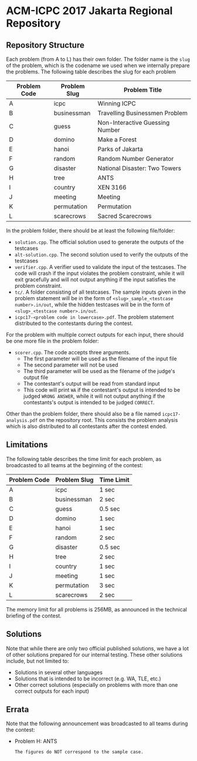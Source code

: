 # ACM-ICPC 2017 Jakarta Regional Repository

## Repository Structure

Each problem (from A to L) has their own folder. The folder name is the `slug` of the problem, which is the codename we used when we internally prepare the problems. The following table describes the slug for each problem

| Problem Code | Problem Slug | Problem Title                     |
| ------------ | ------------ | --------------------------------- |
| A            | icpc         | Winning ICPC                      |
| B            | businessman  | Travelling Businessmen Problem    |
| C            | guess        | Non-Interactive Guessing Number   |
| D            | domino       | Make a Forest                     |
| E            | hanoi        | Parks of Jakarta                  |
| F            | random       | Random Number Generator           |
| G            | disaster     | National Disaster: Two Towers     |
| H            | tree         | ANTS                              |
| I            | country      | XEN 3166                          |
| J            | meeting      | Meeting                           |
| K            | permutation  | Permutation                       |
| L            | scarecrows   | Sacred Scarecrows                 |

In the problem folder, there should be at least the following file/folder:

- `solution.cpp`. The official solution used to generate the outputs of the testcases
- `alt-solution.cpp`. The second solution used to verify the outputs of the testcases
- `verifier.cpp`. A verifier used to validate the input of the testcases. The code will crash if the input violates the problem constraint, while it will exit gracefully and will not output anything if the input satisfies the problem constraint.
- `tc/`. A folder consisting of all testcases. The sample inputs given in the problem statement will be in the form of `<slug>_sample_<testcase number>.in/out`, while the hidden testcases will be in the form of `<slug>_<testcase number>.in/out`.
- `icpc17-<problem code in lowercase>.pdf`. The problem statement distributed to the contestants during the contest.

For the problem with multiple correct outputs for each input, there should be one more file in the problem folder:

- `scorer.cpp`. The code accepts three arguments.
  - The first parameter will be used as the filename of the input file
  - The second parameter will not be used
  - The third parameter will be used as the filename of the judge's output file
  - The contestant's output will be read from standard input
  - This code will print `WA` if the contestant's output is intended to be judged `WRONG ANSWER`, while it will not output anything if the contestants's output is intended to be judged `CORRECT`.

Other than the problem folder, there should also be a file named `icpc17-analysis.pdf` on the repository root. This consists the problem analysis which is also distributed to all contestants after the contest ended.

## Limitations

The following table describes the time limit for each problem, as broadcasted to all teams at the beginning of the contest:

| Problem Code | Problem Slug | Time Limit |
| ------------ | ------------ | ---------- |
| A            | icpc         | 1 sec      |
| B            | businessman  | 2 sec      |
| C            | guess        | 0.5 sec    |
| D            | domino       | 1 sec      |
| E            | hanoi        | 1 sec      |
| F            | random       | 2 sec      |
| G            | disaster     | 0.5 sec    |
| H            | tree         | 2 sec      |
| I            | country      | 1 sec      |
| J            | meeting      | 1 sec      |
| K            | permutation  | 3 sec      |
| L            | scarecrows   | 2 sec      |

The memory limit for all problems is 256MB, as announced in the technical briefing of the contest.

## Solutions

Note that while there are only two official published solutions, we have a lot of other solutions prepared for our internal testing. These other solutions include, but not limited to:

- Solutions in several other languages
- Solutions that is intended to be incorrect (e.g. WA, TLE, etc.)
- Other correct solutions (especially on problems with more than one correct outputs for each input)

## Errata

Note that the following announcement was broadcasted to all teams during the contest:

- Problem H: ANTS
  
  `The figures do NOT correspond to the sample case.`